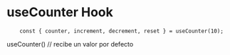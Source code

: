 # useCounter Hook

```
    const { counter, increment, decrement, reset } = useCounter(10);
```

useCounter() // recibe un valor por defecto